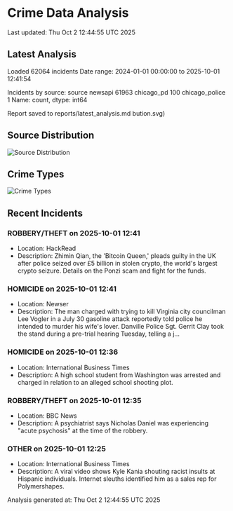 # Crime Data Analysis
Last updated: Thu Oct  2 12:44:55 UTC 2025

## Latest Analysis

Loaded 62064 incidents
Date range: 2024-01-01 00:00:00 to 2025-10-01 12:41:54

Incidents by source:
source
newsapi           61963
chicago_pd          100
chicago_police        1
Name: count, dtype: int64

Report saved to reports/latest_analysis.md
bution.svg)

## Source Distribution
![Source Distribution](images/source_distribution.svg)

## Crime Types
![Crime Types](images/crime_types.svg)

## Recent Incidents

### ROBBERY/THEFT on 2025-10-01 12:41
- Location: HackRead
- Description: Zhimin Qian, the 'Bitcoin Queen,' pleads guilty in the UK after police seized over £5 billion in stolen crypto, the world's largest crypto seizure. Details on the Ponzi scam and fight for the funds.


### HOMICIDE on 2025-10-01 12:41
- Location: Newser
- Description: The man charged with trying to kill Virginia city councilman Lee Vogler in a July 30 gasoline attack reportedly told police he intended to murder his wife's lover. Danville Police Sgt. Gerrit Clay took the stand during a pre-trial hearing Tuesday, telling a j…


### HOMICIDE on 2025-10-01 12:36
- Location: International Business Times
- Description: A high school student from Washington was arrested and charged in relation to an alleged school shooting plot.


### ROBBERY/THEFT on 2025-10-01 12:35
- Location: BBC News
- Description: A psychiatrist says Nicholas Daniel was experiencing "acute psychosis" at the time of the robbery.


### OTHER on 2025-10-01 12:25
- Location: International Business Times
- Description: A viral video shows Kyle Kania shouting racist insults at Hispanic individuals. Internet sleuths identified him as a sales rep for Polymershapes.

Analysis generated at: Thu Oct  2 12:44:55 UTC 2025
